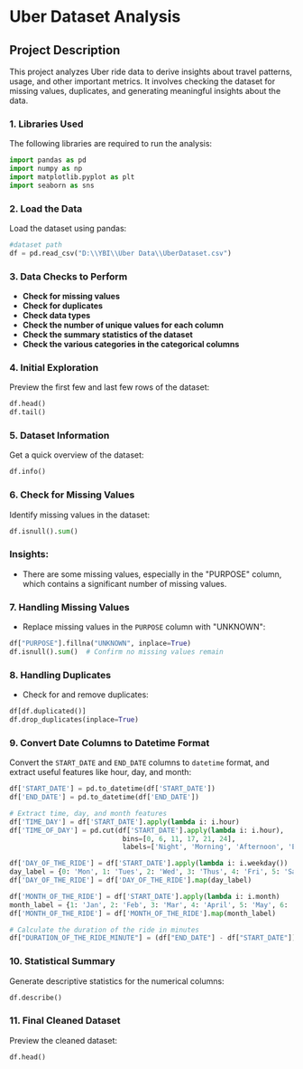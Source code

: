 # Uber Dataset Analysis

## Project Description
This project analyzes Uber ride data to derive insights about travel patterns, usage, and other important metrics. It involves checking the dataset for missing values, duplicates, and generating meaningful insights about the data.

### 1. Libraries Used
The following libraries are required to run the analysis:
```python
import pandas as pd
import numpy as np
import matplotlib.pyplot as plt
import seaborn as sns
```

### 2. Load the Data
Load the dataset using pandas:
```python
#dataset path 
df = pd.read_csv("D:\\YBI\\Uber Data\\UberDataset.csv") 
```

### 3. Data Checks to Perform
- **Check for missing values**
- **Check for duplicates**
- **Check data types**
- **Check the number of unique values for each column**
- **Check the summary statistics of the dataset**
- **Check the various categories in the categorical columns**

### 4. Initial Exploration
Preview the first few and last few rows of the dataset:
```python
df.head()
df.tail()
```

### 5. Dataset Information
Get a quick overview of the dataset:
```python
df.info()
```

### 6. Check for Missing Values
Identify missing values in the dataset:
```python
df.isnull().sum()
```

### Insights:
- There are some missing values, especially in the "PURPOSE" column, which contains a significant number of missing values.

### 7. Handling Missing Values
- Replace missing values in the `PURPOSE` column with "UNKNOWN":
```python
df["PURPOSE"].fillna("UNKNOWN", inplace=True)
df.isnull().sum()  # Confirm no missing values remain
```

### 8. Handling Duplicates
- Check for and remove duplicates:
```python
df[df.duplicated()]
df.drop_duplicates(inplace=True)
```

### 9. Convert Date Columns to Datetime Format
Convert the `START_DATE` and `END_DATE` columns to `datetime` format, and extract useful features like hour, day, and month:
```python
df['START_DATE'] = pd.to_datetime(df['START_DATE'])
df['END_DATE'] = pd.to_datetime(df['END_DATE'])

# Extract time, day, and month features
df['TIME_DAY'] = df['START_DATE'].apply(lambda i: i.hour)
df['TIME_OF_DAY'] = pd.cut(df['START_DATE'].apply(lambda i: i.hour),
                            bins=[0, 6, 11, 17, 21, 24],
                            labels=['Night', 'Morning', 'Afternoon', 'Evening', 'Night'])

df['DAY_OF_THE_RIDE'] = df['START_DATE'].apply(lambda i: i.weekday())
day_label = {0: 'Mon', 1: 'Tues', 2: 'Wed', 3: 'Thus', 4: 'Fri', 5: 'Sat', 6: 'Sun'}
df['DAY_OF_THE_RIDE'] = df['DAY_OF_THE_RIDE'].map(day_label)

df['MONTH_OF_THE_RIDE'] = df['START_DATE'].apply(lambda i: i.month)
month_label = {1: 'Jan', 2: 'Feb', 3: 'Mar', 4: 'April', 5: 'May', 6: 'June', 7: 'July', 8: 'Aug', 9: 'Sep', 10: 'Oct', 11: 'Nov', 12: 'Dec'}
df['MONTH_OF_THE_RIDE'] = df['MONTH_OF_THE_RIDE'].map(month_label)

# Calculate the duration of the ride in minutes
df["DURATION_OF_THE_RIDE_MINUTE"] = (df["END_DATE"] - df["START_DATE"]).astype('timedelta64[m]')
```

### 10. Statistical Summary
Generate descriptive statistics for the numerical columns:
```python
df.describe()
```

### 11. Final Cleaned Dataset
Preview the cleaned dataset:
```python
df.head()
```
